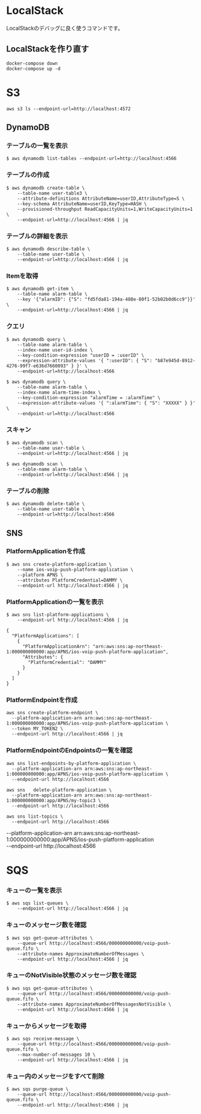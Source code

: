 # LocalStack

LocalStackのデバッグに良く使うコマンドです。

## LocalStackを作り直す

```
docker-compose down
docker-compose up -d
```


# S3

```
aws s3 ls --endpoint-url=http://localhost:4572
```



## DynamoDB

### テーブルの一覧を表示

```
$ aws dynamodb list-tables --endpoint-url=http://localhost:4566
```

### テーブルの作成

```
$ aws dynamodb create-table \
    --table-name user-table3 \
    --attribute-definitions AttributeName=userID,AttributeType=S \
    --key-schema AttributeName=userID,KeyType=HASH \
    --provisioned-throughput ReadCapacityUnits=1,WriteCapacityUnits=1 \
    --endpoint-url=http://localhost:4566 | jq
```

### テーブルの詳細を表示

```
$ aws dynamodb describe-table \
    --table-name user-table \
    --endpoint-url=http://localhost:4566 | jq
```


### Itemを取得

```
$ aws dynamodb get-item \
    --table-name alarm-table \
    --key '{"alarmID": {"S": "fd5fda81-194a-488e-80f1-52b02b0d6cc9"}}' \
    --endpoint-url=http://localhost:4566 | jq
```


### クエリ

```
$ aws dynamodb query \
    --table-name alarm-table \
    --index-name user-id-index \
    --key-condition-expression "userID = :userID" \
    --expression-attribute-values '{ ":userID": { "S": "b87e945d-8912-4276-99f7-e636d7660093" } }' \
    --endpoint-url=http://localhost:4566
```

```
$ aws dynamodb query \
    --table-name alarm-table \
    --index-name alarm-time-index \
    --key-condition-expression "alarmTime = :alarmTime" \
    --expression-attribute-values '{ ":alarmTime": { "S": "XXXXX" } }' \
    --endpoint-url=http://localhost:4566
```


### スキャン

```
$ aws dynamodb scan \
    --table-name user-table \
    --endpoint-url=http://localhost:4566 | jq
```

```
$ aws dynamodb scan \
    --table-name alarm-table \
    --endpoint-url=http://localhost:4566 | jq
```


### テーブルの削除

```
$ aws dynamodb delete-table \
    --table-name user-table \ 
    --endpoint-url=http://localhost:4566
```


## SNS

### PlatformApplicationを作成

```
$ aws sns create-platform-application \
    --name ios-voip-push-platform-application \
    --platform APNS \
    --attributes PlatformCredential=DAMMY \
    --endpoint-url http://localhost:4566 | jq
```

### PlatformApplicationの一覧を表示

```
$ aws sns list-platform-applications \
    --endpoint-url http://localhost:4566 | jq
```

```
{
  "PlatformApplications": [
    {
      "PlatformApplicationArn": "arn:aws:sns:ap-northeast-1:000000000000:app/APNS/ios-voip-push-platform-application",
      "Attributes": {
        "PlatformCredential": "DAMMY"
      }
    }
  ]
}
```


### PlatformEndpointを作成

```
aws sns create-platform-endpoint \
  --platform-application-arn arn:aws:sns:ap-northeast-1:000000000000:app/APNS/ios-voip-push-platform-application \
  --token MY_TOKEN2 \
  --endpoint-url http://localhost:4566 | jq
```

### PlatformEndpointのEndpointsの一覧を確認

```
aws sns list-endpoints-by-platform-application \
  --platform-application-arn arn:aws:sns:ap-northeast-1:000000000000:app/APNS/ios-voip-push-platform-application \
  --endpoint-url http://localhost:4566

```

```
aws sns   delete-platform-application \
  --platform-application-arn arn:aws:sns:ap-northeast-1:000000000000:app/APNS/my-topic3 \
  --endpoint-url http://localhost:4566
```


```
aws sns list-topics \
  --endpoint-url http://localhost:4566
```
  --platform-application-arn arn:aws:sns:ap-northeast-1:000000000000:app/APNS/ios-push-platform-application \
  --endpoint-url http://localhost:4566


# SQS

### キューの一覧を表示

```
$ aws sqs list-queues \
    --endpoint-url http://localhost:4566 | jq
```

### キューのメッセージ数を確認

```
$ aws sqs get-queue-attributes \
    --queue-url http://localhost:4566/000000000000/voip-push-queue.fifo \
    --attribute-names ApproximateNumberOfMessages \
    --endpoint-url http://localhost:4566 | jq
```

### キューのNotVisible状態のメッセージ数を確認

```
$ aws sqs get-queue-attributes \
    --queue-url http://localhost:4566/000000000000/voip-push-queue.fifo \
    --attribute-names ApproximateNumberOfMessagesNotVisible \
    --endpoint-url http://localhost:4566 | jq
```

### キューからメッセージを取得

```
$ aws sqs receive-message \
    --queue-url http://localhost:4566/000000000000/voip-push-queue.fifo \
    --max-number-of-messages 10 \
    --endpoint-url http://localhost:4566 | jq
```

### キュー内のメッセージをすべて削除

```
$ aws sqs purge-queue \
    --queue-url http://localhost:4566/000000000000/voip-push-queue.fifo \
    --endpoint-url http://localhost:4566 | jq
```

